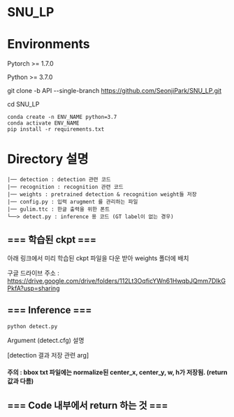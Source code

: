 # SNU_LP

# Environments
Pytorch >= 1.7.0

Python >= 3.7.0

git clone -b API --single-branch https://github.com/SeonjiPark/SNU_LP.git

cd SNU_LP

```
conda create -n ENV_NAME python=3.7
conda activate ENV_NAME
pip install -r requirements.txt
```

# Directory 설명
    |── detection : detection 관련 코드
    |── recognition : recognition 관련 코드
    |── weights : pretrained detection & recognition weight들 저장
    |── config.py : 입력 arugment 를 관리하는 파일
    |── gulim.ttc : 한글 출력을 위한 폰트
    └──> detect.py : inference 용 코드 (GT label이 없는 경우)

## === 학습된 ckpt ===
아래 링크에서 미리 학습된 ckpt 파일을 다운 받아 weights 폴더에 배치

구글 드라이브 주소 : https://drive.google.com/drive/folders/112Lt3OqficYWn61HwqbJQmm7DIkGPkfA?usp=sharing

## === Inference ===
```
python detect.py
```

Argument (detect.cfg) 설명



[detection 결과 저장 관련 arg]


#### 주의 : bbox txt 파일에는 normalize된 center_x, center_y, w, h가 저장됨. (return 값과 다름)

 

## === Code 내부에서 return 하는 것 ===


